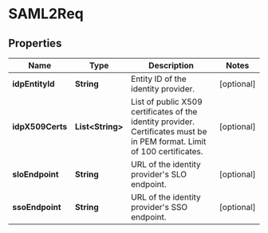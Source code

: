 
# SAML2Req

## Properties
Name | Type | Description | Notes
------------ | ------------- | ------------- | -------------
**idpEntityId** | **String** | Entity ID of the identity provider. |  [optional]
**idpX509Certs** | **List&lt;String&gt;** | List of public X509 certificates of the identity provider. Certificates must be in PEM format. Limit of 100 certificates. |  [optional]
**sloEndpoint** | **String** | URL of the identity provider&#39;s SLO endpoint. |  [optional]
**ssoEndpoint** | **String** | URL of the identity provider&#39;s SSO endpoint. |  [optional]



